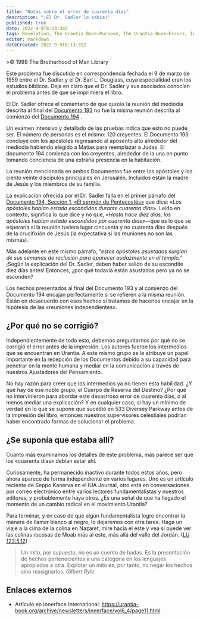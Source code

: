 ```yaml
---
title: "Notas sobre el error de cuarenta días"
description: "¡El Dr. Sadler lo sabía!"
published: true
date: 2022-9-9T8:13:39Z
tags: Revelation, The Urantia Book—Purpose, The Urantia Book—Errors, Innerface International, article
editor: markdown
dateCreated: 2022-9-9T8:13:39Z
---
```


<p class="v-card v-sheet theme--light grey lighten-3 px-2">>© 1999 The Brotherhood of Man Library</p>

Este problema fue discutido en correspondencia fechada el 9 de marzo de 1959 entre el Dr. Sadler y el Dr. Earl L. Douglass, cuya especialidad eran los estudios bíblicos. Deja en claro que el Dr. Sadler y sus asociados conocían el problema antes de que se imprimiera el libro.

El Dr. Sadler ofrece el comentario de que quizás la reunión del mediodía descrita al final del [Documento 193](/en/The_Urantia_Book/193) no fue la misma reunión descrita al comienzo del [Documento 194](/en/The_Urantia_Book/194) .

Un examen intensivo y detallado de las pruebas indica que esto no puede ser. El número de personas es el mismo: 120 creyentes. El Documento 193 concluye con los apóstoles regresando al aposento alto alrededor del mediodía habiendo elegido a Matías para reemplazar a Judas. El documento 194 comienza con los creyentes, alrededor de la una en punto tomando conciencia de una extraña presencia en la habitación.

La reunión mencionada en ambos Documentos fue entre los apóstoles y los ciento veinte discípulos principales en Jerusalén. Incluidos están la madre de Jesús y los miembros de su familia.

La explicación ofrecida por el Dr. Sadler falla en el primer párrafo del [Documento 194, Sección 1, «El sermón de Pentecostés»](/en/The_Urantia_Book/194#p1) que dice: «_Los apóstoles habían estado escondidos durante cuarenta días_». Leído en contexto, significa lo que dice y no que, «_Hasta hace diez días, los apóstoles habían estado escondidos por cuarenta días_»—que es lo que se esperaría si la reunión tuviera lugar cincuenta y no cuarenta días después de la crucifixión de Jesús (la expectativa si las reuniones no son las mismas).

Más adelante en este mismo párrafo, “_estos apóstoles asustados surgían de sus semanas de reclusión para aparecer audazmente en el templo,_” ¡Según la explicación del Dr. Sadler, deben haber salido de su escondite diez días antes! Entonces, ¿por qué todavía están asustados pero ya no se esconden?

Los hechos presentados al final del Documento 193 y al comienzo del Documento 194 encajan perfectamente si se refieren a la misma reunión. Están en desacuerdo con esos hechos si tratamos de hacerlos encajar en la hipótesis de las «reuniones independientes».

## ¿Por qué no se corrigió?

Independientemente de todo esto, debemos preguntarnos por qué no se corrigió el error antes de la impresión. Los autores fueron los intermedios que se encuentran en Urantia. A este mismo grupo se le atribuye un papel importante en la recepción de los Documentos debido a su capacidad para penetrar en la mente humana y mediar en la comunicación a través de nuestros Ajustadores del Pensamiento.

No hay razón para creer que los intermedios ya no tienen esta habilidad. ¿Y qué hay de ese noble grupo, el Cuerpo de Reserva del Destino? ¿Por qué no intervinieron para abordar este desastroso error de cuarenta días, o al menos mediar una explicación? Y en cualquier caso, si hay un mínimo de verdad en lo que se supone que sucedió en 533 Diversey Parkway antes de la impresión del libro, entonces nuestros supervisores celestiales podrían haber encontrado formas de solucionar el problema.

## ¿Se suponía que estaba allí?

Cuanto más examinamos los detalles de este problema, más parece ser que los «cuarenta días» debían estar ahí.

Curiosamente, ha permanecido inactivo durante todos estos años, pero ahora aparece de forma independiente en varios lugares. Uno es un artículo reciente de Seppo Kanerva en el IUA Journal, otro está en conversaciones por correo electrónico entre varios lectores fundamentalistas y nuestros editores, y probablemente haya otros. ¿Es una señal de que ha llegado el momento de un cambio radical en el movimiento Urantia?

Para terminar, y en caso de que algún fundamentalista logre encontrar la manera de llamar blanco al negro, lo dejaremos con otra tarea. Haga un viaje a la cima de la colina en Nazaret, mire hacia el este y vea si puede ver las colinas rocosas de Moab más al este, más allá del valle del Jordán. ([LU 123:5.12](/es/El_Libro_de_Urantia/123#p5_12))

> Un mito, por supuesto, no es un cuento de hadas. Es la presentación de hechos pertenecientes a una categoría en los lenguajes apropiados a otra. Explotar un mito es, por tanto, no negar los hechos sino reasignarlos.
> _Gilbert Ryle_

## Enlaces externos

- Artículo en Innerface International: https://urantia-book.org/archive/newsletters/innerface/vol6_4/page11.html


